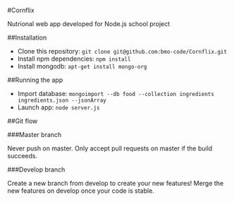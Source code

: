 #Cornflix

Nutrional web app developed for Node.js school project

##Installation

- Clone this repository:
`
git clone git@github.com:bmo-code/Cornflix.git
`   
- Install npm dependencies:
`
npm install
`
- Install mongodb:
`
apt-get install mongo-org
`

##Running the app

- Import database: 
`
mongoimport --db food --collection ingredients ingredients.json --jsonArray
`
- Launch app:
`
node server.js
`

##Git flow

###Master branch

Never push on master. Only accept pull requests on master if the build succeeds.

###Develop branch

Create a new branch from develop to create your new features! Merge the new features on develop once your code is stable.

